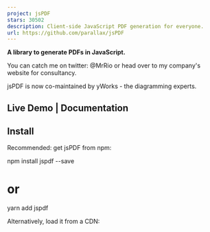```yaml
---
project: jsPDF
stars: 30502
description: Client-side JavaScript PDF generation for everyone.
url: https://github.com/parallax/jsPDF
---
```


**A library to generate PDFs in JavaScript.**

You can catch me on twitter: @MrRio or head over to my company's website for consultancy.

jsPDF is now co-maintained by yWorks - the diagramming experts.

Live Demo | Documentation
-------------------------

Install
-------

Recommended: get jsPDF from npm:

npm install jspdf --save
# or
yarn add jspdf

Alternatively, load it from a CDN:

<script src\="https://cdnjs.cloudflare.com/ajax/libs/jspdf/3.0.1/jspdf.umd.min.js"\></script\>

Or always get latest version via unpkg

<script src\="https://unpkg.com/jspdf@latest/dist/jspdf.umd.min.js"\></script\>

The `dist` folder of this package contains different kinds of files:

-   **jspdf.es.\*.js**: Modern ES2015 module format.
-   **jspdf.node.\*.js**: For running in Node. Uses file operations for loading/saving files instead of browser APIs.
-   **jspdf.umd.\*.js**: UMD module format. For AMD or script-tag loading.
-   **polyfills\*.js**: Required polyfills for older browsers like Internet Explorer. The es variant simply imports all required polyfills from `core-js`, the umd variant is self-contained.

Usually it is not necessary to specify the exact file in the import statement. Build tools or Node automatically figure out the right file, so importing "jspdf" is enough.

Usage
-----

Then you're ready to start making your document:

import { jsPDF } from "jspdf";

// Default export is a4 paper, portrait, using millimeters for units
const doc \= new jsPDF();

doc.text("Hello world!", 10, 10);
doc.save("a4.pdf");

If you want to change the paper size, orientation, or units, you can do:

// Landscape export, 2×4 inches
const doc \= new jsPDF({
  orientation: "landscape",
  unit: "in",
  format: \[4, 2\]
});

doc.text("Hello world!", 1, 1);
doc.save("two-by-four.pdf");

### Running in Node.js

const { jsPDF } \= require("jspdf"); // will automatically load the node version

const doc \= new jsPDF();
doc.text("Hello world!", 10, 10);
doc.save("a4.pdf"); // will save the file in the current working directory

### Other Module Formats

**AMD**

require(\["jspdf"\], ({ jsPDF }) \=> {
  const doc \= new jsPDF();
  doc.text("Hello world!", 10, 10);
  doc.save("a4.pdf");
});

**Globals**

const { jsPDF } \= window.jspdf;

const doc \= new jsPDF();
doc.text("Hello world!", 10, 10);
doc.save("a4.pdf");

### Optional dependencies

Some functions of jsPDF require optional dependencies. E.g. the `html` method, which depends on `html2canvas` and, when supplied with a string HTML document, `dompurify`. JsPDF loads them dynamically when required (using the respective module format, e.g. dynamic imports). Build tools like Webpack will automatically create separate chunks for each of the optional dependencies. If your application does not use any of the optional dependencies, you can prevent Webpack from generating the chunks by defining them as external dependencies:

// webpack.config.js
module.exports \= {
  // ...
  externals: {
    // only define the dependencies you are NOT using as externals!
    canvg: "canvg",
    html2canvas: "html2canvas",
    dompurify: "dompurify"
  }
};

In **Vue CLI** projects, externals can be defined via the configureWebpack or chainWebpack properties of the `vue.config.js` file (needs to be created, first, in fresh projects).

In **Angular** projects, externals can be defined using custom webpack builders.

In **React** (`create-react-app`) projects, externals can be defined by either using react-app-rewired or ejecting.

### TypeScript/Angular/Webpack/React/etc. Configuration:

jsPDF can be imported just like any other 3rd party library. This works with all major toolkits and frameworks. jsPDF also offers a typings file for TypeScript projects.

import { jsPDF } from "jspdf";

You can add jsPDF to your meteor-project as follows:

```
meteor add jspdf:core
```

### Polyfills

jsPDF requires modern browser APIs in order to function. To use jsPDF in older browsers like Internet Explorer, polyfills are required. You can load all required polyfills as follows:

import "jspdf/dist/polyfills.es.js";

Alternatively, you can load the prebundled polyfill file. This is not recommended, since you might end up loading polyfills multiple times. Might still be nifty for small applications or quick POCs.

<script src\="https://cdnjs.cloudflare.com/ajax/libs/jspdf/3.0.1/polyfills.umd.js"\></script\>

Use of Unicode Characters / UTF-8:
----------------------------------

The 14 standard fonts in PDF are limited to the ASCII-codepage. If you want to use UTF-8 you have to integrate a custom font, which provides the needed glyphs. jsPDF supports .ttf-files. So if you want to have for example Chinese text in your pdf, your font has to have the necessary Chinese glyphs. So, check if your font supports the wanted glyphs or else it will show garbled characters instead of the right text.

To add the font to jsPDF use our fontconverter in /fontconverter/fontconverter.html. The fontconverter will create a js-file with the content of the provided ttf-file as base64 encoded string and additional code for jsPDF. You just have to add this generated js-File to your project. You are then ready to go to use setFont-method in your code and write your UTF-8 encoded text.

Alternatively you can just load the content of the \*.ttf file as a binary string using `fetch` or `XMLHttpRequest` and add the font to the PDF file:

const doc \= new jsPDF();

const myFont \= ... // load the \*.ttf font file as binary string

// add the font to jsPDF
doc.addFileToVFS("MyFont.ttf", myFont);
doc.addFont("MyFont.ttf", "MyFont", "normal");
doc.setFont("MyFont");

Advanced Functionality
----------------------

Since the merge with the yWorks fork there are a lot of new features. However, some of them are API breaking, which is why there is an API-switch between two API modes:

-   In "compat" API mode, jsPDF has the same API as MrRio's original version, which means full compatibility with plugins. However, some advanced features like transformation matrices and patterns won't work. This is the default mode.
-   In "advanced" API mode, jsPDF has the API you're used from the yWorks-fork version. This means the availability of all advanced features like patterns, FormObjects, and transformation matrices.

You can switch between the two modes by calling

doc.advancedAPI(doc \=> {
  // your code
});
// or
doc.compatAPI(doc \=> {
  // your code
});

JsPDF will automatically switch back to the original API mode after the callback has run.

Support
-------

Please check if your question is already handled at Stackoverflow https://stackoverflow.com/questions/tagged/jspdf. Feel free to ask a question there with the tag `jspdf`.

Feature requests, bug reports, etc. are very welcome as issues. Note that bug reports should follow these guidelines:

-   A bug should be reported as an mcve
-   Make sure code is properly indented and formatted (Use \`\`\` around code blocks)
-   Provide a runnable example.
-   Try to make sure and show in your issue that the issue is actually related to jspdf and not your framework of choice.

Contributing
------------

jsPDF cannot live without help from the community! If you think a feature is missing or you found a bug, please consider if you can spare one or two hours and prepare a pull request. If you're simply interested in this project and want to help, have a look at the open issues, especially those labeled with "bug".

You can find information about building and testing jsPDF in the contribution guide

Credits
-------

-   Big thanks to Daniel Dotsenko from Willow Systems Corporation for making huge contributions to the codebase.
-   Thanks to Ajaxian.com for featuring us back in 2009. (Internet Archive Wayback Machine reference)
-   Our special thanks to GH Lee (sphilee) for programming the ttf-file-support and providing a large and long sought after feature
-   Everyone else that's contributed patches or bug reports. You rock.

License (MIT)
-------------

Copyright (c) 2010-2021 James Hall, https://github.com/MrRio/jsPDF (c) 2015-2021 yWorks GmbH, https://www.yworks.com/

Permission is hereby granted, free of charge, to any person obtaining a copy of this software and associated documentation files (the "Software"), to deal in the Software without restriction, including without limitation the rights to use, copy, modify, merge, publish, distribute, sublicense, and/or sell copies of the Software, and to permit persons to whom the Software is furnished to do so, subject to the following conditions:

The above copyright notice and this permission notice shall be included in all copies or substantial portions of the Software.

THE SOFTWARE IS PROVIDED "AS IS", WITHOUT WARRANTY OF ANY KIND, EXPRESS OR IMPLIED, INCLUDING BUT NOT LIMITED TO THE WARRANTIES OF MERCHANTABILITY, FITNESS FOR A PARTICULAR PURPOSE AND NONINFRINGEMENT. IN NO EVENT SHALL THE AUTHORS OR COPYRIGHT HOLDERS BE LIABLE FOR ANY CLAIM, DAMAGES OR OTHER LIABILITY, WHETHER IN AN ACTION OF CONTRACT, TORT OR OTHERWISE, ARISING FROM, OUT OF OR IN CONNECTION WITH THE SOFTWARE OR THE USE OR OTHER DEALINGS IN THE SOFTWARE.
